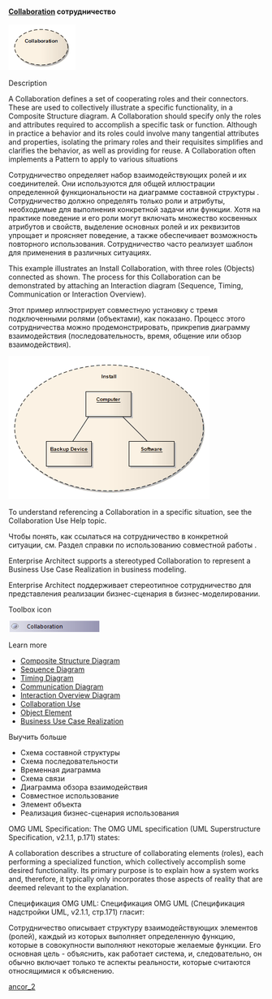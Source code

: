 #### <a href="https://sparxsystems.com/enterprise_architect_user_guide/15.1/model_domains/collaboration2.html" target="_blank">Collaboration</a> сотрудничество

![](_src/d-collaboration.png)

Description

A Collaboration defines a set of cooperating roles and their connectors. These are used to collectively illustrate a specific functionality, in a Composite Structure diagram. A Collaboration should specify only the roles and attributes required to accomplish a specific task or function. Although in practice a behavior and its roles could involve many tangential attributes and properties, isolating the primary roles and their requisites simplifies and clarifies the behavior, as well as providing for reuse. A Collaboration often implements a Pattern to apply to various situations

Сотрудничество определяет набор взаимодействующих ролей и их соединителей. Они используются для общей иллюстрации определенной функциональности на диаграмме составной структуры . Сотрудничество должно определять только роли и атрибуты, необходимые для выполнения конкретной задачи или функции. Хотя на практике поведение и его роли могут включать множество косвенных атрибутов и свойств, выделение основных ролей и их реквизитов упрощает и проясняет поведение, а также обеспечивает возможность повторного использования. Сотрудничество часто реализует шаблон для применения в различных ситуациях.

This example illustrates an Install Collaboration, with three roles (Objects) connected as shown. The process for this Collaboration can be demonstrated by attaching an Interaction diagram (Sequence, Timing, Communication or Interaction Overview).

Этот пример иллюстрирует совместную установку с тремя подключенными ролями (объектами), как показано. Процесс этого сотрудничества можно продемонстрировать, прикрепив диаграмму взаимодействия (последовательность, время, общение или обзор взаимодействия).

![](_src/collaborationarrangement.png)

To understand referencing a Collaboration in a specific situation, see the Collaboration Use Help topic.

Чтобы понять, как ссылаться на сотрудничество в конкретной ситуации, см. Раздел справки по использованию совместной работы .

Enterprise Architect supports a stereotyped Collaboration to represent a Business Use Case Realization in business modeling.

Enterprise Architect поддерживает стереотипное сотрудничество для представления реализации бизнес-сценария в бизнес-моделировании.

Toolbox icon

![](_src/e-collaboration.png)

Learn more
<ul><li><a href="https://sparxsystems.com/enterprise_architect_user_guide/15.1/model_domains/compositestructurediagram.html">Composite Structure Diagram</a> </li><li><a href="https://sparxsystems.com/enterprise_architect_user_guide/15.1/model_domains/sequencediagram.html">Sequence Diagram</a> </li><li><a href="https://sparxsystems.com/enterprise_architect_user_guide/15.1/model_domains/timingdiagram.html">Timing Diagram</a> </li><li><a href="https://sparxsystems.com/enterprise_architect_user_guide/15.1/model_domains/communicationdiagram.html">Communication Diagram</a> </li><li><a href="https://sparxsystems.com/enterprise_architect_user_guide/15.1/model_domains/interactionoverviewdiagram.html">Interaction Overview Diagram</a> </li><li><a href="https://sparxsystems.com/enterprise_architect_user_guide/15.1/model_domains/colloccurrence.html">Collaboration Use</a> </li><li><a href="https://sparxsystems.com/enterprise_architect_user_guide/15.1/model_domains/object.html">Object Element</a> </li><li><a href="https://sparxsystems.com/enterprise_architect_user_guide/15.1/model_domains/business_interaction.html">Business Use Case Realization</a> <br/>
</li></ul>

Выучить больше
* Схема составной структуры
* Схема последовательности
* Временная диаграмма
* Схема связи
* Диаграмма обзора взаимодействия
* Совместное использование
* Элемент объекта
* Реализация бизнес-сценария использования

OMG UML Specification:
The OMG UML specification (UML Superstructure Specification, v2.1.1, p.171) states:

A collaboration describes a structure of collaborating elements (roles), each performing a specialized function, which collectively accomplish some desired functionality. Its primary purpose is to explain how a system works and, therefore, it typically only incorporates those aspects of reality that are deemed relevant to the explanation.

Спецификация OMG UML:
Спецификация OMG UML (Спецификация надстройки UML, v2.1.1, стр.171) гласит:

Сотрудничество описывает структуру взаимодействующих элементов (ролей), каждый из которых выполняет определенную функцию, которые в совокупности выполняют некоторые желаемые функции. Его основная цель - объяснить, как работает система, и, следовательно, он обычно включает только те аспекты реальности, которые считаются относящимися к объяснению.

[ancor_2](follow/ancor_2.md)